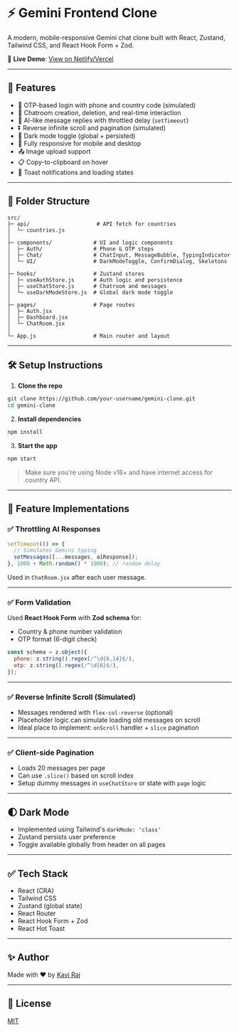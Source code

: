 # ⚡ Gemini Frontend Clone

A modern, mobile-responsive Gemini chat clone built with React, Zustand, Tailwind CSS, and React Hook Form + Zod.

🔗 **Live Demo**: [View on Netlify/Vercel](https://your-live-link.com)

---

## 🚀 Features

- 🔐 OTP-based login with phone and country code (simulated)
- 💬 Chatroom creation, deletion, and real-time interaction
- 🤖 AI-like message replies with throttled delay (`setTimeout`)
- ⏬ Reverse infinite scroll and pagination (simulated)
- 🌙 Dark mode toggle (global + persisted)
- 📱 Fully responsive for mobile and desktop
- 📤 Image upload support
- 📋 Copy-to-clipboard on hover
- 🔁 Toast notifications and loading states

---

## 🧩 Folder Structure

```
src/
├─ api/                     # API fetch for countries
│  └─ countries.js
│
├─ components/             # UI and logic components
│  ├─ Auth/                # Phone & OTP steps
│  ├─ Chat/                # ChatInput, MessageBubble, TypingIndicator
│  └─ UI/                  # DarkModeToggle, ConfirmDialog, Skeletons
│
├─ hooks/                  # Zustand stores
│  ├─ useAuthStore.js      # Auth logic and persistence
│  ├─ useChatStore.js      # Chatroom and messages
│  └─ useDarkModeStore.js  # Global dark mode toggle
│
├─ pages/                  # Page routes
│  ├─ Auth.jsx
│  ├─ Dashboard.jsx
│  └─ ChatRoom.jsx
│
└─ App.js                  # Main router and layout
```

---

## 🛠️ Setup Instructions

1. **Clone the repo**

```bash
git clone https://github.com/your-username/gemini-clone.git
cd gemini-clone
```

2. **Install dependencies**

```bash
npm install
```

3. **Start the app**

```bash
npm start
```

> Make sure you're using Node v16+ and have internet access for country API.

---

## 🧠 Feature Implementations

### ✅ Throttling AI Responses

```js
setTimeout(() => {
  // Simulates Gemini typing
  setMessages([...messages, aiResponse]);
}, 1000 + Math.random() * 1000); // random delay
```

Used in `ChatRoom.jsx` after each user message.

---

### ✅ Form Validation

Used **React Hook Form** with **Zod schema** for:
- Country & phone number validation
- OTP format (6-digit check)

```js
const schema = z.object({
  phone: z.string().regex(/^\d{6,14}$/),
  otp: z.string().regex(/^\d{6}$/),
});
```

---

### ✅ Reverse Infinite Scroll (Simulated)

- Messages rendered with `flex-col-reverse` (optional)
- Placeholder logic can simulate loading old messages on scroll
- Ideal place to implement: `onScroll` handler + `slice` pagination

---

### ✅ Client-side Pagination

- Loads 20 messages per page
- Can use `.slice()` based on scroll index
- Setup dummy messages in `useChatStore` or state with `page` logic

---

## 🌓 Dark Mode

- Implemented using Tailwind's `darkMode: 'class'`
- Zustand persists user preference
- Toggle available globally from header on all pages

---

## ✅ Tech Stack

- React (CRA)
- Tailwind CSS
- Zustand (global state)
- React Router
- React Hook Form + Zod
- React Hot Toast

---

## ✨ Author

Made with ❤️ by [Kavi Raj](https://github.com/kavi)

---

## 📄 License

[MIT](LICENSE)